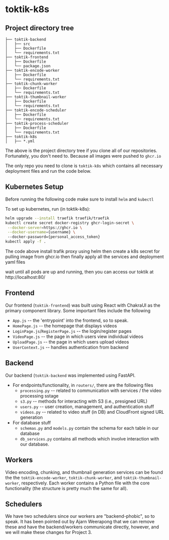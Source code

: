 ﻿# toktik-k8s
##  Project directory tree
```
├── toktik-backend
│   ├── src
│   ├── Dockerfile
│   └── requirements.txt
├── toktik-frontend
│   ├── Dockerfile
│   └── package.json
├── toktik-encode-worker
│   ├── Dockerfile
│   └── requirements.txt
├── toktik-chunk-worker
│   ├── Dockerfile
│   └── requirements.txt
├── toktik-thumbnail-worker
│   ├── Dockerfile
│   └── requirements.txt
├── toktik-encode-scheduler
│   ├── Dockerfile
│   └── requirements.txt
├── toktik-process-scheduler
│   ├── Dockerfile
│   └── requirements.txt
├── toktik-k8s
│   ├── *.yml
```
The above is the project directory tree if you clone all of our repositories. Fortunately, you don't need to. Because all images were pushed to `ghcr.io`

The only repo you need to clone is `toktik-k8s` which contains all necessary deployment files and run the code below.

## Kubernetes Setup
Before running the following code make sure to install `helm` and `kubectl` 


To set up kubernetes, run (in toktik-k8s):
```bash
helm upgrade --install traefik traefik/traefik
kubectl create secret docker-registry ghcr-login-secret \
 --docker-server=https://ghcr.io \
 --docker-username={username} \ 
 --docker-password={personal_access_token}
kubectl apply -f .
```
The code above install trafik proxy using helm then create a k8s secret for pulling image from ghcr.io then finally apply all the services and deployment yaml files

wait until all pods are up and running, then you can access our toktik at http://localhost:80/
## Frontend
Our frontend (`toktik-frontend`) was built using React with ChakraUI as the primary component library. Some important files include the following
- `App.js` -- the 'entrypoint' into the frontend, so to speak.
- `HomePage.js` -- the homepage that displays videos
- `LoginPage.js`/`RegisterPage.js` -- the login/register pages
- `VideoPage.js` -- the page in which users view individual videos
- `UploadPage.js` -- the page in which users upload videos
- `UserContext.js` -- handles authentication from backend

## Backend
Our backend (`toktik-backend` was implemented using FastAPI. 
- For endpoints/functionality, in `routers/`, there are the following files
	- `processing.py` -- related to communication with services / the video processing sstage
	- `s3.py` -- methods for interacting with S3 (i.e., presigned URL)
	- `users.py` -- user creation, management, and authentication stuff
	- `videos.py` -- related to video stuff (in DB) and CloudFront signed URL generation
- For database stuff
	- `schemas.py` and `models.py` contain the schema for each table in our database
	- `db_services.py` contains all methods which involve interaction with our database.
## Workers
Video encoding, chunking, and thumbnail generation services can be found the the `toktik-encode-worker`, `toktik-chunk-worker`, and `toktik-thumbnail-worker`, respectively. Each worker contains a Python file with the core functionality (the structure is pretty much the same for all).
## Schedulers
We have two schedulers since our workers are "backend-phobic", so to speak. It has been pointed out by Ajarn Weerapong that we can remove these and have the backend/workers communicate directly, however, and we will make these changes for Project 3.
